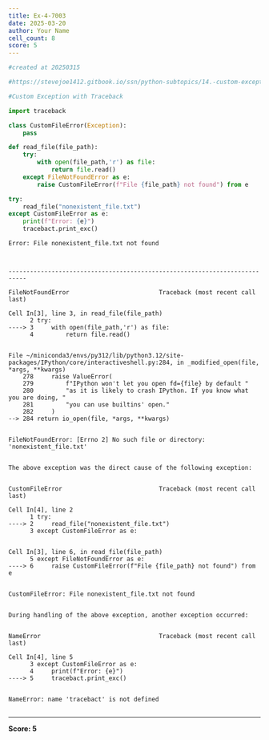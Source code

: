 ```yaml
---
title: Ex-4-7003
date: 2025-03-20
author: Your Name
cell_count: 8
score: 5
---
```


```python
#created at 20250315
```


```python
#https://stevejoe1412.gitbook.io/ssn/python-subtopics/14.-custom-exceptions
```


```python
#Custom Exception with Traceback
```


```python
import traceback
```


```python
class CustomFileError(Exception):
    pass
```


```python
def read_file(file_path):
    try:
        with open(file_path,'r') as file:
            return file.read()
    except FileNotFoundError as e:
        raise CustomFileError(f"File {file_path} not found") from e
```


```python
try:
    read_file("nonexistent_file.txt")
except CustomFileError as e:
    print(f"Error: {e}")
    tracebact.print_exc()
```

    Error: File nonexistent_file.txt not found



    ---------------------------------------------------------------------------

    FileNotFoundError                         Traceback (most recent call last)

    Cell In[3], line 3, in read_file(file_path)
          2 try:
    ----> 3     with open(file_path,'r') as file:
          4         return file.read()


    File ~/miniconda3/envs/py312/lib/python3.12/site-packages/IPython/core/interactiveshell.py:284, in _modified_open(file, *args, **kwargs)
        278     raise ValueError(
        279         f"IPython won't let you open fd={file} by default "
        280         "as it is likely to crash IPython. If you know what you are doing, "
        281         "you can use builtins' open."
        282     )
    --> 284 return io_open(file, *args, **kwargs)


    FileNotFoundError: [Errno 2] No such file or directory: 'nonexistent_file.txt'

    
    The above exception was the direct cause of the following exception:


    CustomFileError                           Traceback (most recent call last)

    Cell In[4], line 2
          1 try:
    ----> 2     read_file("nonexistent_file.txt")
          3 except CustomFileError as e:


    Cell In[3], line 6, in read_file(file_path)
          5 except FileNotFoundError as e:
    ----> 6     raise CustomFileError(f"File {file_path} not found") from e


    CustomFileError: File nonexistent_file.txt not found

    
    During handling of the above exception, another exception occurred:


    NameError                                 Traceback (most recent call last)

    Cell In[4], line 5
          3 except CustomFileError as e:
          4     print(f"Error: {e}")
    ----> 5     tracebact.print_exc()


    NameError: name 'tracebact' is not defined



```python

```


---
**Score: 5**